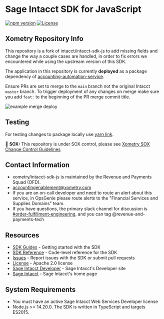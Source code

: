 # Sage Intacct SDK for JavaScript

[![npm version](https://badge.fury.io/js/%40intacct%2Fintacct-sdk.svg)](https://badge.fury.io/js/%40intacct%2Fintacct-sdk)
[![License](https://img.shields.io/badge/license-Apache%202-blue.svg)](https://www.npmjs.com/package/@sage-intact/intacct-sdk)

## Xometry Repository Info

This repository is a fork of intacct/intacct-sdk-js to add missing fields and change the way a couple cases are handled, in order to fix errors we encountered while using the upstream version of this SDK.

The application in this repository is currently **deployed** as a package dependency of [accounting-automation-service](https://github.com/xometry/accounting-automation-service).

Ensure PRs are set to merge to the `main` branch not the original Intacct `master` branch.
To trigger deployment of any changes on merge make sure you add `feat:` to the beginning of the PR merge commit title.

![example merge deploy](<Screenshot 2025-01-28 at 10.59.43 AM.png>)

## Testing
For testing changes to package locally use [yarn link](https://yarnpkg.com/cli/link).

🚨 **SOX:** This repository is under SOX control, please see [Xometry SOX Change Control Guidelines](https://xometry.atlassian.net/wiki/spaces/ACCTT/pages/6183256540/Xometry+SOX+Change+Control+Guidelines)

## Contact Information

* xometry/intacct-sdk-js is maintained by the Revenue and Payments Squad (OFD).
* accountingenablement@xometry.com
* If you are an on-call developer and need to route an alert about this service, in OpsGenie please route alerts to the "Financial Services and Supplies Domains" team.
* If you have questions, the primary slack channel for discussion is [#order-fulfillment-engineering](https://xometry.slack.com/archives/C01V0FCEXBR), and you can tag @revenue-and-payments-tech

## Resources

* [SDK Guides][sdk-homepage] - Getting started with the SDK
* [SDK Reference][sdk-reference] - Code-level reference for the SDK
* [Issues][sdk-issues] - Report issues with the SDK or submit pull requests
* [License][sdk-license] - Apache 2.0 license
* [Sage Intacct Developer][ia-developer] - Sage Intacct's Developer site
* [Sage Intacct][intacct] - Sage Intacct's home page

## System Requirements

* You must have an active Sage Intacct Web Services Developer license
* Node.js >= 14.20.0. The SDK is written in TypeScript and targets ES2015.

[intacct]: http://www.intacct.com
[ia-developer]: https://developer.intacct.com/
[sdk-homepage]: https://developer.intacct.com/tools/sdk-node-js/
[sdk-reference]: https://intacct.github.io/intacct-sdk-js/
[sdk-issues]: https://github.com/Intacct/intacct-sdk-js/issues
[sdk-license]: http://www.apache.org/licenses/LICENSE-2.0
[npm]: https://www.npmjs.com/package/@sage-intact/intacct-sdk
